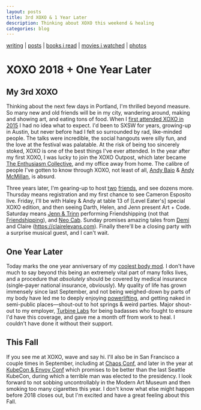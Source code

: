```yaml
---
layout: posts
title: 3rd XOXO & 1 Year Later
description: Thinking about XOXO this weekend & healing
categories: blog
---
```


[writing](https://brookshelley.com/index) | [posts](https://brookshelley.com/posts) | [books i read](https://brookshelley.com/books) | [movies i watched](https://brookshelley.com/movies) | [photos](http://vsco.co/brookshelley/images/1)

# XOXO 2018 + One Year Later

## My 3rd XOXO

Thinking about the next few days in Portland, I'm thrilled beyond measure. So many new and old friends will be in my city, wandering around, making and showing art, and eating tons of food. When I [first attended XOXO in 2015](https://medium.com/xoxo/xoxo-2b353d686df9) I had no idea what to expect. I'd been to SXSW for years, growing-up in Austin, but never before had I felt so surrounded by rad, like-minded people. The talks were incredible, the social hangouts were silly fun, and the love at the festival was palatable. At the risk of being too sincerely stoked, XOXO is one of the best things I've ever attended. In the year after my first XOXO, I was lucky to join the XOXO Outpost, which later became [The Enthusiasm Collective](https://enthusiasmcollective.com), and my office away from home. The calibre of people I've gotten to know through XOXO, not least of all, [Andy Baio](https://waxy.org) & [Andy McMillan](http://goodonpaper.com), is absurd.

Three years later, I'm gearing-up to host [two](https://usesthis.com/interviews/haley.rose.smith/) [friends](https://usesthis.com/interviews/helen.shewolfe.tseng/), and see dozens more. Thursday means registration and my first chance to see Cameron Esposito live. Friday, I'll be with Haley & Andy at table 13 of [Level Eater's] special XOXO edition, and then seeing Darth, Helen, and Jenn present Art + Code. Saturday means [Jenn & Trinn](https://itunes.apple.com/us/podcast/friendshipping/id971362201?mt=2) performing Friendshipping (not that [Friendshipping](http://www.mrm.org/friendshipping)), and [Neo Cab](https://neocabgame.com). Sunday promises amazing tales from [Demi](http://www.demiadejuyig.be) and Claire (https://clairelevans.com). Finally there'll be a closing party with a surprise musical guest, and I can't wait.

## One Year Later

Today marks the one year anniversary of my [coolest body mod](https://medium.com/@brookshelley/one-month-in-279323105fba). I don't have much to say beyond this being an extremely vital part of many folks lives, and a procedure that _absolutely_ should be covered by medical insurance (single-payer national insurance, obviously). My quality of life has grown immensely since last September, and not being weighed-down by parts of my body have led me to deeply enjoying [powerlifting](_posts/2018-08-14-powerlifting.md), and getting naked in semi-public places—shout-out to hot springs & weird parties. Major shout-out to my employer, [Turbine Labs](https://www.turbinelabs.io) for being badasses who fought to ensure I'd have this coverage, and gave me a month off from work to heal. I couldn't have done it without their support.

## This Fall

If you see me at XOXO, wave and say hi. I'll also be in San Francisco a couple times in September, including at [Chaos Conf](https://chaosconf.splashthat.com), and later in the year at [KubeCon & Envoy Conf](https://events.linuxfoundation.org/events/kubecon-cloudnativecon-north-america-2018/attend/) which promises to be better than the last Seattle KubeCon, during which a terrible man was elected to the presidency. I look forward to not sobbing uncontrollably in the Modern Art Museum and then smoking too many cigarettes this year. I don't know what else might happen before 2018 closes out, but I'm excited and have a great feeling about this Fall.
